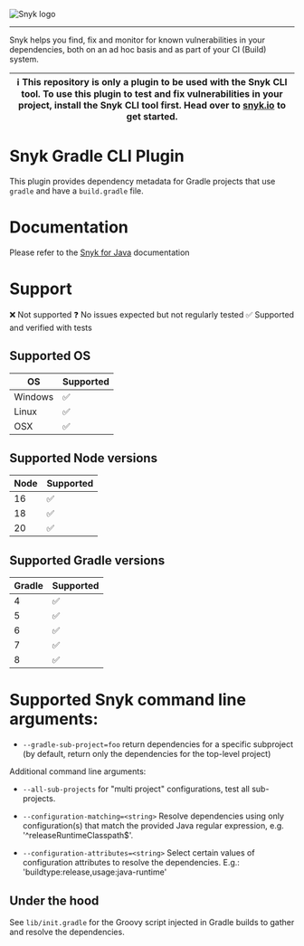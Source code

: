 ![Snyk logo](https://snyk.io/style/asset/logo/snyk-print.svg)

---

Snyk helps you find, fix and monitor for known vulnerabilities in your dependencies, both on an ad hoc basis and as part of your CI (Build) system.

| :information_source: This repository is only a plugin to be used with the Snyk CLI tool. To use this plugin to test and fix vulnerabilities in your project, install the Snyk CLI tool first. Head over to [snyk.io](https://github.com/snyk/snyk) to get started. |
| ------------------------------------------------------------------------------------------------------------------------------------------------------------------------------------------------------------------------------------------------------------------ |

# Snyk Gradle CLI Plugin

This plugin provides dependency metadata for Gradle projects that use `gradle` and have a `build.gradle` file.

# Documentation

Please refer to the [Snyk for Java](https://docs.snyk.io/products/snyk-open-source/language-and-package-manager-support/snyk-for-java-gradle-maven) documentation

# Support

❌ Not supported
❓ No issues expected but not regularly tested
✅ Supported and verified with tests

## Supported OS

| OS      | Supported |
| ------- | --------- |
| Windows | ✅        |
| Linux   | ✅        |
| OSX     | ️✅        |

## Supported Node versions

| Node | Supported |
| ---- | --------- |
| 16   | ✅        |
| 18   | ✅        |
| 20   | ✅        |

## Supported Gradle versions

| Gradle | Supported |
| ------ | --------- |
| 4      | ✅        |
| 5      | ✅        |
| 6      | ✅        |
| 7      | ✅        |
| 8      | ✅        |

# Supported Snyk command line arguments:

- `--gradle-sub-project=foo` return dependencies for a specific subproject (by default, return only the
  dependencies for the top-level project)

Additional command line arguments:

- `--all-sub-projects` for "multi project" configurations, test all sub-projects.

- `--configuration-matching=<string>` Resolve dependencies using only configuration(s) that match the provided Java regular expression, e.g. '^releaseRuntimeClasspath$'.

- `--configuration-attributes=<string>` Select certain values of configuration attributes to resolve the dependencies. E.g.: 'buildtype:release,usage:java-runtime'

## Under the hood

See `lib/init.gradle` for the Groovy script injected in Gradle builds to gather and resolve the dependencies.

